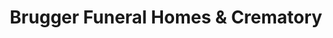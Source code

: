 ---
title: "Brugger Funeral Homes & Crematory"
url: /erie/brugger-funeral-homes-and-crematory/
shop: funeral directors
---
